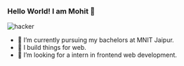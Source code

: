 ### Hello World! I am Mohit 👋                                                                                   
                                                                                                                              
                                                                                                                              
                                                                                                                              
                                                                                                                              
                                                                                                                              
                                                                                                                              
                                                                                                                              
                                                                                                                              
                                                                                                                              
                                                                                                                              
                                                                                                                              
                                                                                                                              
                                                                                                                              
                                                                                                                              
                                                                                                                              
                                                                                                                              
   ![hacker](https://user-images.githubusercontent.com/56998922/149297466-42314b0c-e439-4114-91fa-c8b50ef700db.png)
                                                                                                                      
<!--
**Mohit182/Mohit182** is a ✨ _special_ ✨ repository because its `README.md` (this file) appears on your GitHub profile.

Here are some ideas to get you started:

- 🔭 I’m currently working on ...
- 🌱 I’m currently learning ...
- 👯 I’m looking to collaborate on ...
- 🤔 I’m looking for help with ...
- 💬 Ask me about ...
- 📫 How to reach me: ...
- 😄 Pronouns: ...
- ⚡ Fun fact: ...
-->
- 🔭 I’m currently pursuing my bachelors at MNIT Jaipur.
- 🌱 I build things for web.
- 👯 I’m looking for a intern in frontend  web development.

